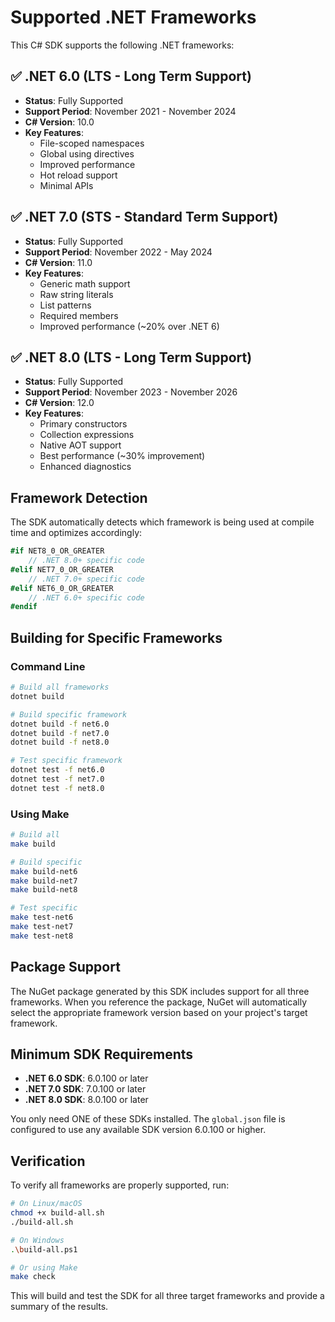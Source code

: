 # Supported .NET Frameworks

This C# SDK supports the following .NET frameworks:

## ✅ .NET 6.0 (LTS - Long Term Support)
- **Status**: Fully Supported
- **Support Period**: November 2021 - November 2024
- **C# Version**: 10.0
- **Key Features**:
  - File-scoped namespaces
  - Global using directives
  - Improved performance
  - Hot reload support
  - Minimal APIs

## ✅ .NET 7.0 (STS - Standard Term Support)
- **Status**: Fully Supported
- **Support Period**: November 2022 - May 2024
- **C# Version**: 11.0
- **Key Features**:
  - Generic math support
  - Raw string literals
  - List patterns
  - Required members
  - Improved performance (~20% over .NET 6)

## ✅ .NET 8.0 (LTS - Long Term Support)
- **Status**: Fully Supported
- **Support Period**: November 2023 - November 2026
- **C# Version**: 12.0
- **Key Features**:
  - Primary constructors
  - Collection expressions
  - Native AOT support
  - Best performance (~30% improvement)
  - Enhanced diagnostics

## Framework Detection

The SDK automatically detects which framework is being used at compile time and optimizes accordingly:

```csharp
#if NET8_0_OR_GREATER
    // .NET 8.0+ specific code
#elif NET7_0_OR_GREATER
    // .NET 7.0+ specific code
#elif NET6_0_OR_GREATER
    // .NET 6.0+ specific code
#endif
```

## Building for Specific Frameworks

### Command Line
```bash
# Build all frameworks
dotnet build

# Build specific framework
dotnet build -f net6.0
dotnet build -f net7.0
dotnet build -f net8.0

# Test specific framework
dotnet test -f net6.0
dotnet test -f net7.0
dotnet test -f net8.0
```

### Using Make
```bash
# Build all
make build

# Build specific
make build-net6
make build-net7
make build-net8

# Test specific
make test-net6
make test-net7
make test-net8
```

## Package Support

The NuGet package generated by this SDK includes support for all three frameworks. When you reference the package, NuGet will automatically select the appropriate framework version based on your project's target framework.

## Minimum SDK Requirements

- **.NET 6.0 SDK**: 6.0.100 or later
- **.NET 7.0 SDK**: 7.0.100 or later
- **.NET 8.0 SDK**: 8.0.100 or later

You only need ONE of these SDKs installed. The `global.json` file is configured to use any available SDK version 6.0.100 or higher.

## Verification

To verify all frameworks are properly supported, run:

```bash
# On Linux/macOS
chmod +x build-all.sh
./build-all.sh

# On Windows
.\build-all.ps1

# Or using Make
make check
```

This will build and test the SDK for all three target frameworks and provide a summary of the results.